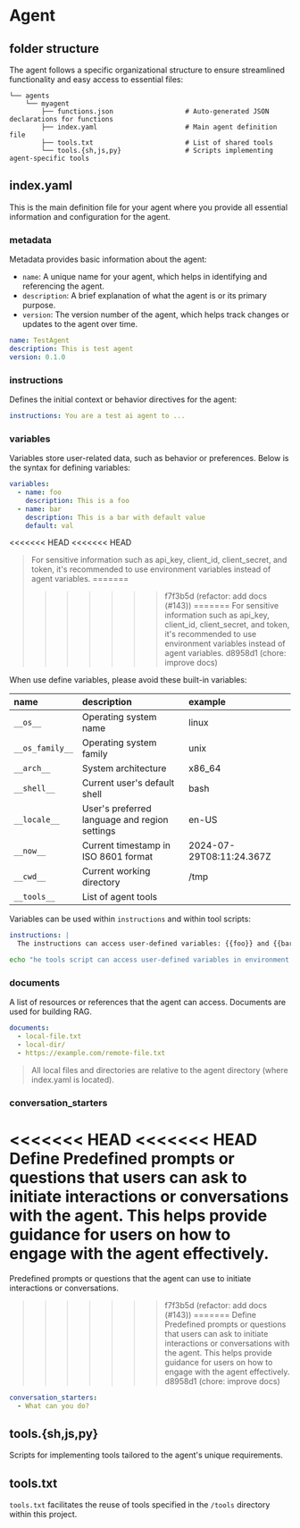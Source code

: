# Agent

## folder structure

The agent follows a specific organizational structure to ensure streamlined functionality and easy access to essential files:
```
└── agents
    └── myagent
        ├── functions.json                  # Auto-generated JSON declarations for functions
        ├── index.yaml                      # Main agent definition file
        ├── tools.txt                       # List of shared tools
        └── tools.{sh,js,py}                # Scripts implementing agent-specific tools
```

## index.yaml

This is the main definition file for your agent where you provide all essential information and configuration for the agent.

### metadata

Metadata provides basic information about the agent:

- `name`: A unique name for your agent, which helps in identifying and referencing the agent.
- `description`: A brief explanation of what the agent is or its primary purpose.
- `version`: The version number of the agent, which helps track changes or updates to the agent over time.

```yaml
name: TestAgent                             
description: This is test agent
version: 0.1.0
```

### instructions

Defines the initial context or behavior directives for the agent:

```yaml
instructions: You are a test ai agent to ... 
```

### variables

Variables store user-related data, such as behavior or preferences. Below is the syntax for defining variables:

```yaml
variables:
  - name: foo
    description: This is a foo
  - name: bar
    description: This is a bar with default value
    default: val
```
<<<<<<< HEAD
<<<<<<< HEAD
> For sensitive information such as api_key, client_id, client_secret, and token, it's recommended to use environment variables instead of agent variables.
=======
>>>>>>> f7f3b5d (refactor: add docs (#143))
=======
> For sensitive information such as api_key, client_id, client_secret, and token, it's recommended to use environment variables instead of agent variables.
>>>>>>> d8958d1 (chore: improve docs)

When use define variables, please avoid these built-in variables:

| name            | description                                   | example                  |
| :-------------- | :-------------------------------------------- | :----------------------- |
| `__os__`        | Operating system name                         | linux                    |
| `__os_family__` | Operating system family                       | unix                     |
| `__arch__`      | System architecture                           | x86_64                   |
| `__shell__`     | Current user's default shell                  | bash                     |
| `__locale__`    | User's preferred language and region settings | en-US                    |
| `__now__`       | Current timestamp in ISO 8601 format          | 2024-07-29T08:11:24.367Z |
| `__cwd__`       | Current working directory                     | /tmp                     |
| `__tools__`     | List of agent tools                                 |                          |

Variables can be used within `instructions` and within tool scripts:

```yaml
instructions: |
  The instructions can access user-defined variables: {{foo}} and {{bar}}, or built-in variables: {{__cwd__}}
```

```sh
echo "he tools script can access user-defined variables in environment variables: $LLM_AGENT_VAR_FOO and $LLM_AGENT_VAR_BAR"
```

### documents

A list of resources or references that the agent can access. Documents are used for building RAG.

```yaml
documents:
  - local-file.txt
  - local-dir/
  - https://example.com/remote-file.txt
```

> All local files and directories are relative to the agent directory (where index.yaml is located).

### conversation_starters

<<<<<<< HEAD
<<<<<<< HEAD
Define Predefined prompts or questions that users can ask to initiate interactions or conversations with the agent.
This helps provide guidance for users on how to engage with the agent effectively.
=======
Predefined prompts or questions that the agent can use to initiate interactions or conversations.
>>>>>>> f7f3b5d (refactor: add docs (#143))
=======
Define Predefined prompts or questions that users can ask to initiate interactions or conversations with the agent.
This helps provide guidance for users on how to engage with the agent effectively.
>>>>>>> d8958d1 (chore: improve docs)

 ```yaml
 conversation_starters:
   - What can you do?
 ```

## tools.{sh,js,py}

Scripts for implementing tools tailored to the agent's unique requirements.

## tools.txt

`tools.txt` facilitates the reuse of tools specified in the `/tools` directory within this project.
